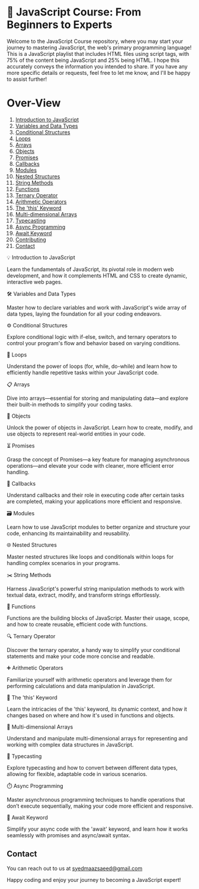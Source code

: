 <h1>🚀 JavaScript Course: From Beginners to Experts</h1>

Welcome to the JavaScript Course repository, where you may start your journey to mastering JavaScript, the web's primary programming language!
This is a JavaScript playlist that includes HTML files using script tags, with 75% of the content being JavaScript and 25% being HTML.
I hope this accurately conveys the information you intended to share. If you have any more specific details or requests, feel free to let me know, and I'll be happy to assist further!

<h1>Over-View</h1>

1. [Introduction to JavaScript](#introduction-to-javascript)
2. [Variables and Data Types](#variables-and-data-types)
3. [Conditional Structures](#conditional-structures)
4. [Loops](#loops)
5. [Arrays](#arrays)
6. [Objects](#objects)
7. [Promises](#promises)
8. [Callbacks](#callbacks)
9. [Modules](#modules)
10. [Nested Structures](#nested-structures)
11. [String Methods](#string-methods)
12. [Functions](#functions)
13. [Ternary Operator](#ternary-operator)
14. [Arithmetic Operators](#arithmetic-operators)
15. [The 'this' Keyword](#the-this-keyword)
16. [Multi-dimensional Arrays](#multi-dimensional-arrays)
17. [Typecasting](#typecasting)
18. [Async Programming](#async-programming)
19. [Await Keyword](#await-keyword)
20. [Contributing](#contributing)
21. [Contact](#contact)

💡 Introduction to JavaScript

Learn the fundamentals of JavaScript, its pivotal role in modern web development, and how it complements HTML and CSS to create dynamic, interactive web pages.

🛠️ Variables and Data Types

Master how to declare variables and work with JavaScript's wide array of data types, laying the foundation for all your coding endeavors.

⚙️ Conditional Structures

Explore conditional logic with if-else, switch, and ternary operators to control your program's flow and behavior based on varying conditions.

🔄 Loops

Understand the power of loops (for, while, do-while) and learn how to efficiently handle repetitive tasks within your JavaScript code.

📋 Arrays

Dive into arrays—essential for storing and manipulating data—and explore their built-in methods to simplify your coding tasks.

🔧 Objects

Unlock the power of objects in JavaScript. Learn how to create, modify, and use objects to represent real-world entities in your code.

⏳ Promises

Grasp the concept of Promises—a key feature for managing asynchronous operations—and elevate your code with cleaner, more efficient error handling.

🔗 Callbacks

Understand callbacks and their role in executing code after certain tasks are completed, making your applications more efficient and responsive.

🗃️ Modules

Learn how to use JavaScript modules to better organize and structure your code, enhancing its maintainability and reusability.

🌐 Nested Structures

Master nested structures like loops and conditionals within loops for handling complex scenarios in your programs.

✂️ String Methods

Harness JavaScript's powerful string manipulation methods to work with textual data, extract, modify, and transform strings effortlessly.

🧩 Functions

Functions are the building blocks of JavaScript. Master their usage, scope, and how to create reusable, efficient code with functions.

🔍 Ternary Operator

Discover the ternary operator, a handy way to simplify your conditional statements and make your code more concise and readable.

➕ Arithmetic Operators

Familiarize yourself with arithmetic operators and leverage them for performing calculations and data manipulation in JavaScript.

🔑 The 'this' Keyword

Learn the intricacies of the 'this' keyword, its dynamic context, and how it changes based on where and how it's used in functions and objects.

📐 Multi-dimensional Arrays

Understand and manipulate multi-dimensional arrays for representing and working with complex data structures in JavaScript.

🔄 Typecasting

Explore typecasting and how to convert between different data types, allowing for flexible, adaptable code in various scenarios.

⏱️ Async Programming

Master asynchronous programming techniques to handle operations that don’t execute sequentially, making your code more efficient and responsive.

🚦 Await Keyword

Simplify your async code with the 'await' keyword, and learn how it works seamlessly with promises and async/await syntax.

## Contact

 You can reach out to us at syedmaazsaeed@gmail.com

Happy coding and enjoy your journey to becoming a JavaScript expert!
